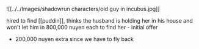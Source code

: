 ![[../../Images/shadowrun characters/old guy in incubus.jpg]]

hired to find [[puddin]], 
thinks the husband is holding her in his house and won't let him in
800,000 nuyen each to find her - initial offer
- 200,000 nuyen extra since we have to fly back
